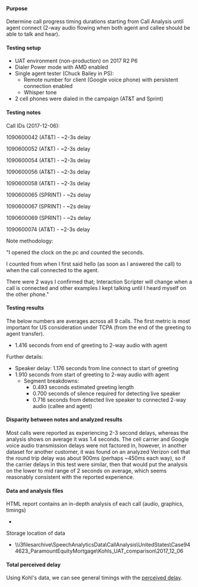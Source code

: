 #### Purpose  
  
Determine call progress timing durations starting from Call Analysis until agent connect (2-way audio flowing when both agent and callee should be able to talk and hear).

#### Testing setup

  * UAT environment (non-production) on 2017 R2 P6
  * Dialer Power mode with AMD enabled
  * Single agent tester (Chuck Bailey in PS):
    * Remote number for client (Google voice phone) with persistent connection enabled
    * Whisper tone
  * 2 cell phones were dialed in the campaign (AT&T and Sprint)



#### Testing notes

Call IDs (2017-12-06):

1090600042 (AT&T) - ~2-3s delay

1090600052 (AT&T) - ~2-3s delay

1090600054 (AT&T) - ~2-3s delay

1090600056 (AT&T) - ~2-3s delay

1090600058 (AT&T) - ~2-3s delay

1090600065 (SPRINT) - ~2s delay

1090600067 (SPRINT) - ~2s delay

1090600069 (SPRINT) - ~2s delay

1090600074 (AT&T) - ~2-3s delay

 

Note methodology:

"I opened the clock on the pc and counted the seconds.

I counted from when I first said hello (as soon as I answered the call) to when the call connected to the agent.

There were 2 ways I confirmed that; Interaction Scripter will change when a call is connected and other examples I kept talking until I heard myself on the other phone."

#### Testing results

The below numbers are averages across all 9 calls.  The first metric is most important for US consideration under TCPA (from the end of the greeting to agent transfer).

  * 1.416 seconds from end of greeting to 2-way audio with agent



Further details:

  * Speaker delay: 1.176 seconds from line connect to start of greeting
  * 1.910 seconds from start of greeting to 2-way audio with agent
    * Segment breakdowns:
      * 0.493 seconds estimated greeting length
      * 0.700 seconds of silence required for detecting live speaker
      * 0.716 seconds from detected live speaker to connected 2-way audio (callee and agent)



#### Disparity between notes and analyzed results

Most calls were reported as experiencing 2-3 second delays, whereas the analysis shows on average it was 1.4 seconds.  The cell carrier and Google voice audio transmission delays were not factored in, however, in another dataset for another customer, it was found on an analyzed Verizon cell that the round trip delay was about 900ms (perhaps ~450ms each way), so if the carrier delays in this test were similar, then that would put the analysis on the lower to mid range of 2 seconds on average, which seems reasonably consistent with the reported experience.

#### Data and analysis files

HTML report contains an in-depth analysis of each call (audio, graphics, timings)

  * 


Storage location of data

  * \\\i3filesarchive\SpeechAnalyticsData\CallAnalysis\UnitedStates\Case944623_ParamountEquityMortgage\Kohls_UAT_comparison\2017_12_06



#### Total perceived delay

Using Kohl's data, we can see general timings with the [perceived delay](https://confluence.inin.com/display/MediaGroup/Total+perceived+delay).

 
